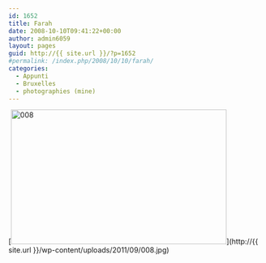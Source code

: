 ```yaml
---
id: 1652
title: Farah
date: 2008-10-10T09:41:22+00:00
author: admin6059
layout: pages
guid: http://{{ site.url }}/?p=1652
#permalink: /index.php/2008/10/10/farah/
categories:
  - Appunti
  - Bruxelles
  - photographies (mine)
---
```

[<img class="aligncenter size-full wp-image-1653" title="008" src="http://{{ site.url }}/wp-content/uploads/2011/09/008.jpg" alt="008" width="425" height="266" srcset="http://{{ site.url }}/wp-content/uploads/2011/09/008.jpg 425w, http://{{ site.url }}/wp-content/uploads/2011/09/008-300x188.jpg 300w" sizes="(max-width: 425px) 100vw, 425px" />](http://{{ site.url }}/wp-content/uploads/2011/09/008.jpg)